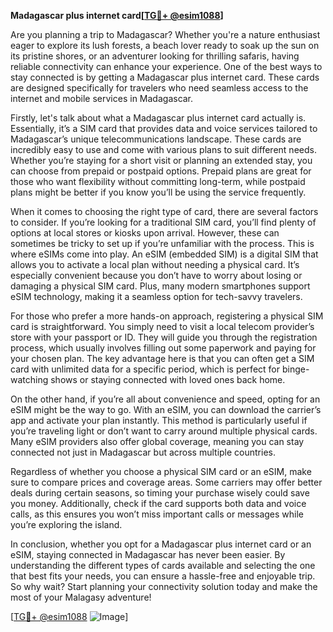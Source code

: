 **Madagascar plus internet card[[TG💪+ @esim1088](https://t.me/s/esim1088)]**

Are you planning a trip to Madagascar? Whether you're a nature enthusiast eager to explore its lush forests, a beach lover ready to soak up the sun on its pristine shores, or an adventurer looking for thrilling safaris, having reliable connectivity can enhance your experience. One of the best ways to stay connected is by getting a Madagascar plus internet card. These cards are designed specifically for travelers who need seamless access to the internet and mobile services in Madagascar.

Firstly, let's talk about what a Madagascar plus internet card actually is. Essentially, it’s a SIM card that provides data and voice services tailored to Madagascar’s unique telecommunications landscape. These cards are incredibly easy to use and come with various plans to suit different needs. Whether you’re staying for a short visit or planning an extended stay, you can choose from prepaid or postpaid options. Prepaid plans are great for those who want flexibility without committing long-term, while postpaid plans might be better if you know you’ll be using the service frequently.

When it comes to choosing the right type of card, there are several factors to consider. If you’re looking for a traditional SIM card, you’ll find plenty of options at local stores or kiosks upon arrival. However, these can sometimes be tricky to set up if you’re unfamiliar with the process. This is where eSIMs come into play. An eSIM (embedded SIM) is a digital SIM that allows you to activate a local plan without needing a physical card. It’s especially convenient because you don’t have to worry about losing or damaging a physical SIM card. Plus, many modern smartphones support eSIM technology, making it a seamless option for tech-savvy travelers.

For those who prefer a more hands-on approach, registering a physical SIM card is straightforward. You simply need to visit a local telecom provider’s store with your passport or ID. They will guide you through the registration process, which usually involves filling out some paperwork and paying for your chosen plan. The key advantage here is that you can often get a SIM card with unlimited data for a specific period, which is perfect for binge-watching shows or staying connected with loved ones back home.

On the other hand, if you’re all about convenience and speed, opting for an eSIM might be the way to go. With an eSIM, you can download the carrier’s app and activate your plan instantly. This method is particularly useful if you’re traveling light or don’t want to carry around multiple physical cards. Many eSIM providers also offer global coverage, meaning you can stay connected not just in Madagascar but across multiple countries.

Regardless of whether you choose a physical SIM card or an eSIM, make sure to compare prices and coverage areas. Some carriers may offer better deals during certain seasons, so timing your purchase wisely could save you money. Additionally, check if the card supports both data and voice calls, as this ensures you won’t miss important calls or messages while you’re exploring the island.

In conclusion, whether you opt for a Madagascar plus internet card or an eSIM, staying connected in Madagascar has never been easier. By understanding the different types of cards available and selecting the one that best fits your needs, you can ensure a hassle-free and enjoyable trip. So why wait? Start planning your connectivity solution today and make the most of your Malagasy adventure!

[[TG💪+ @esim1088](https://t.me/s/esim1088) ![Image](https://i.postimg.cc/Y0z9fWf4/image.png)]